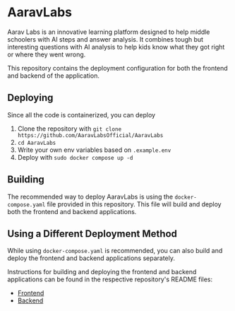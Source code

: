 # AaravLabs

Aarav Labs is an innovative learning platform designed to help middle schoolers with AI steps and answer analysis. It combines tough but interesting questions with AI analysis to help kids know what they got right or where they went wrong.

This repository contains the deployment configuration for both the frontend and backend of the application. 

## Deploying

Since all the code is containerized, you can deploy 

1. Clone the repository with `git clone https://github.com/AaravLabsOfficial/AaravLabs`
2. `cd AaravLabs`
3. Write your own env variables based on `.example.env`
4. Deploy with `sudo docker compose up -d`

## Building

The recommended way to deploy AaravLabs is using the `docker-compose.yaml` file provided in this repository. This file will build and deploy both the frontend and backend applications.

## Using a Different Deployment Method

While using `docker-compose.yaml` is recommended, you can also build and deploy the frontend and backend applications separately.  

Instructions for building and deploying the frontend and backend applications can be found in the respective repository's README files:

* [Frontend](https://github.com/AaravLabsOfficial/Frontend)
* [Backend](https://github.com/AaravLabsOfficial/Backend)
